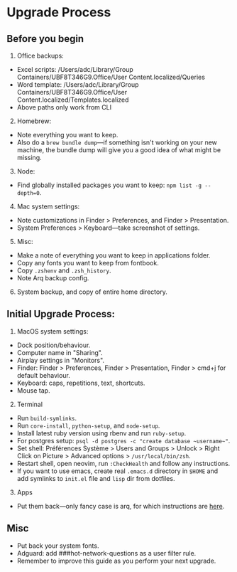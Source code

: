 # Upgrade Process

## Before you begin
1. Office backups:
  * Excel scripts: /Users/adc/Library/Group Containers/UBF8T346G9.Office/User Content.localized/Queries
  * Word template: /Users/adc/Library/Group Containers/UBF8T346G9.Office/User Content.localized/Templates.localized
  * Above paths only work from CLI
2. Homebrew:
  * Note everything you want to keep.
  * Also do a `brew bundle dump`—if something isn't working on your new machine, the bundle dump will give you a good idea of what might be missing.
3. Node:
  * Find globally installed packages you want to keep: `npm list -g --depth=0`.
4. Mac system settings:
  * Note customizations in Finder > Preferences, and Finder > Presentation.
  * System Preferences > Keyboard—take screenshot of settings.
5. Misc:
  * Make a note of everything you want to keep in applications folder.
  * Copy any fonts you want to keep from fontbook.
  * Copy `.zshenv` and `.zsh_history`.
  * Note Arq backup config.
6. System backup, and copy of entire home directory.

## Initial Upgrade Process:
1. MacOS system settings:
  * Dock position/behaviour.
  * Computer name in "Sharing".
  * Airplay settings in "Monitors".
  * Finder: Finder > Preferences, Finder > Presentation, Finder > cmd+j for default behaviour.
  * Keyboard: caps, repetitions, text, shortcuts.
  * Mouse tap.
2. Terminal
  * Run `build-symlinks`.
  * Run `core-install`, `python-setup`, and `node-setup`.
  * Install latest ruby version using rbenv and run `ruby-setup`.
  * For postgres setup: `psql -d postgres -c "create database ~username~"`.
  * Set shell: Préférences Système > Users and Groups > Unlock > Right Click on Picture > Advanced options > `/usr/local/bin/zsh`.
  * Restart shell, open neovim, run `:CheckHealth` and follow any instructions.
  * If you want to use emacs, create real `.emacs.d` directory in `$HOME` and add symlinks to `init.el` file and `lisp` dir from dotfiles.
3. Apps
  * Put them back—only fancy case is arq, for which instructions are [here](https://www.arqbackup.com/documentation/pages/recovering.html).

## Misc
* Put back your system fonts.
* Adguard: add ###hot-network-questions as a user filter rule.
* Remember to improve this guide as you perform your next upgrade.
